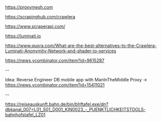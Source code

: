 
https://proxymesh.com

https://scrapinghub.com/crawlera

https://www.scraperapi.com/

https://luminati.io

https://www.quora.com/What-are-the-best-alternatives-to-the-Crawlera-Luminati-Anonymity-Network-and-shader-io-services

https://news.ycombinator.com/item?id=9615287

--

Idea: Reverse Engineer DB mobile app with ManInTheMiddle Proxy
-> https://news.ycombinator.com/item?id=15411021

--

https://reiseauskunft.bahn.de/bin/bhftafel.exe/dn?dbkanal_007=L01_S01_D001_KIN0023_-_PUENKTLICHKEITSTOOLS-bahnhofstafel_LZ01